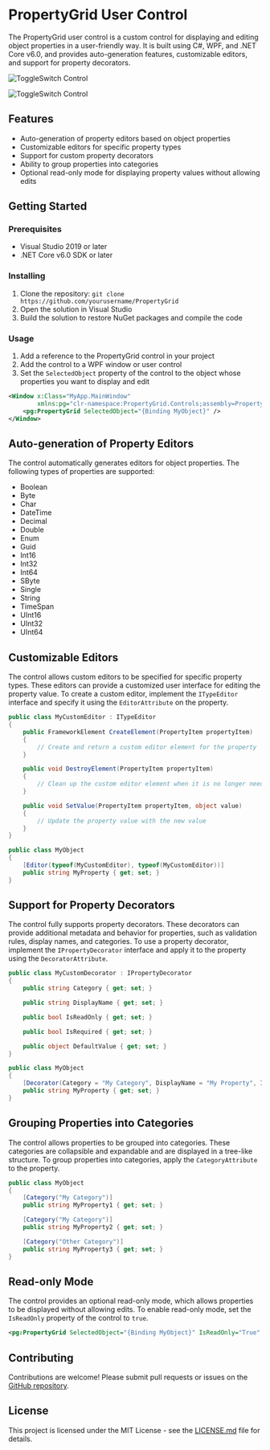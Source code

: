 # PropertyGrid User Control

The PropertyGrid user control is a custom control for displaying and editing object properties in a user-friendly way. It is built using C#, WPF, and .NET Core v6.0, and provides auto-generation features, customizable editors, and support for property decorators.

![ToggleSwitch Control](PropertyGrid.png)


![ToggleSwitch Control](PropertyGridAlphabetSort.png)


## Features

- Auto-generation of property editors based on object properties
- Customizable editors for specific property types
- Support for custom property decorators
- Ability to group properties into categories
- Optional read-only mode for displaying property values without allowing edits

## Getting Started

### Prerequisites

- Visual Studio 2019 or later
- .NET Core v6.0 SDK or later

### Installing

1. Clone the repository: `git clone https://github.com/yourusername/PropertyGrid`
2. Open the solution in Visual Studio
3. Build the solution to restore NuGet packages and compile the code

### Usage

1. Add a reference to the PropertyGrid control in your project
2. Add the control to a WPF window or user control
3. Set the `SelectedObject` property of the control to the object whose properties you want to display and edit

```xml
<Window x:Class="MyApp.MainWindow"
        xmlns:pg="clr-namespace:PropertyGrid.Controls;assembly=PropertyGrid">
    <pg:PropertyGrid SelectedObject="{Binding MyObject}" />
</Window>
```

## Auto-generation of Property Editors

The control automatically generates editors for object properties. The following types of properties are supported:

- Boolean
- Byte
- Char
- DateTime
- Decimal
- Double
- Enum
- Guid
- Int16
- Int32
- Int64
- SByte
- Single
- String
- TimeSpan
- UInt16
- UInt32
- UInt64

## Customizable Editors

The control allows custom editors to be specified for specific property types. These editors can provide a customized user interface for editing the property value. To create a custom editor, implement the `ITypeEditor` interface and specify it using the `EditorAttribute` on the property.

```csharp
public class MyCustomEditor : ITypeEditor
{
    public FrameworkElement CreateElement(PropertyItem propertyItem)
    {
        // Create and return a custom editor element for the property
    }

    public void DestroyElement(PropertyItem propertyItem)
    {
        // Clean up the custom editor element when it is no longer needed
    }

    public void SetValue(PropertyItem propertyItem, object value)
    {
        // Update the property value with the new value
    }
}

public class MyObject
{
    [Editor(typeof(MyCustomEditor), typeof(MyCustomEditor))]
    public string MyProperty { get; set; }
}
```

## Support for Property Decorators

The control fully supports property decorators. These decorators can provide additional metadata and behavior for properties, such as validation rules, display names, and categories. To use a property decorator, implement the `IPropertyDecorator` interface and apply it to the property using the `DecoratorAttribute`.

```csharp
public class MyCustomDecorator : IPropertyDecorator
{
    public string Category { get; set; }

    public string DisplayName { get; set; }

    public bool IsReadOnly { get; set; }

    public bool IsRequired { get; set; }

    public object DefaultValue { get; set; }
}

public class MyObject
{
    [Decorator(Category = "My Category", DisplayName = "My Property", IsReadOnly = true)]
    public string MyProperty { get; set; }
}
```

## Grouping Properties into Categories

The control allows properties to be grouped into categories. These categories are collapsible and expandable and are displayed in a tree-like structure. To group properties into categories, apply the `CategoryAttribute` to the property.

```csharp
public class MyObject
{
    [Category("My Category")]
    public string MyProperty1 { get; set; }

    [Category("My Category")]
    public string MyProperty2 { get; set; }

    [Category("Other Category")]
    public string MyProperty3 { get; set; }
}
```

## Read-only Mode

The control provides an optional read-only mode, which allows properties to be displayed without allowing edits. To enable read-only mode, set the `IsReadOnly` property of the control to `true`.

```xml
<pg:PropertyGrid SelectedObject="{Binding MyObject}" IsReadOnly="True" />
```

## Contributing

Contributions are welcome! Please submit pull requests or issues on the [GitHub repository](https://github.com/yourusername/PropertyGrid).

## License

This project is licensed under the MIT License - see the [LICENSE.md](LICENSE.md) file for details.